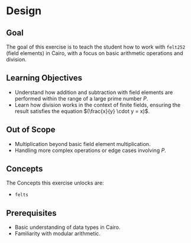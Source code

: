 # Design

## Goal

The goal of this exercise is to teach the student how to work with `felt252` (field elements) in Cairo, with a focus on basic arithmetic operations and division.

## Learning Objectives

- Understand how addition and subtraction with field elements are performed within the range of a large prime number $P$.
- Learn how division works in the context of finite fields, ensuring the result satisfies the equation $(\frac{x}{y} \cdot y = x)$.

## Out of Scope

- Multiplication beyond basic field element multiplication.
- Handling more complex operations or edge cases involving $P$.

## Concepts

The Concepts this exercise unlocks are:

- `felts`

## Prerequisites

- Basic understanding of data types in Cairo.
- Familiarity with modular arithmetic.
